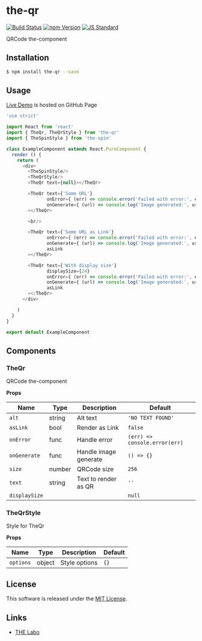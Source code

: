 the-qr
==========

<!---
This file is generated by the-tmpl. Do not update manually.
--->

<!-- Badge Start -->
<a name="badges"></a>

[![Build Status][bd_travis_shield_url]][bd_travis_url]
[![npm Version][bd_npm_shield_url]][bd_npm_url]
[![JS Standard][bd_standard_shield_url]][bd_standard_url]

[bd_repo_url]: https://github.com/the-labo/the-qr
[bd_travis_url]: http://travis-ci.org/the-labo/the-qr
[bd_travis_shield_url]: http://img.shields.io/travis/the-labo/the-qr.svg?style=flat
[bd_travis_com_url]: http://travis-ci.com/the-labo/the-qr
[bd_travis_com_shield_url]: https://api.travis-ci.com/the-labo/the-qr.svg?token=
[bd_license_url]: https://github.com/the-labo/the-qr/blob/master/LICENSE
[bd_npm_url]: http://www.npmjs.org/package/the-qr
[bd_npm_shield_url]: http://img.shields.io/npm/v/the-qr.svg?style=flat
[bd_standard_url]: http://standardjs.com/
[bd_standard_shield_url]: https://img.shields.io/badge/code%20style-standard-brightgreen.svg

<!-- Badge End -->


<!-- Description Start -->
<a name="description"></a>

QRCode the-component

<!-- Description End -->


<!-- Overview Start -->
<a name="overview"></a>



<!-- Overview End -->


<!-- Sections Start -->
<a name="sections"></a>

<!-- Section from "doc/guides/01.Installation.md.hbs" Start -->

<a name="section-doc-guides-01-installation-md"></a>

Installation
-----

```bash
$ npm install the-qr --save
```


<!-- Section from "doc/guides/01.Installation.md.hbs" End -->

<!-- Section from "doc/guides/02.Usage.md.hbs" Start -->

<a name="section-doc-guides-02-usage-md"></a>

Usage
---------

[Live Demo](https://the-labo.github.io/the-qr/doc/demo/index.html#/) is hosted on GitHub Page

```javascript
'use strict'

import React from 'react'
import { TheQr, TheQrStyle } from 'the-qr'
import { TheSpinStyle } from 'the-spin'

class ExampleComponent extends React.PureComponent {
  render () {
    return (
      <div>
        <TheSpinStyle/>
        <TheQrStyle/>
        <TheQr text={null}></TheQr>

        <TheQr text={'Some URL'}
               onError={ (err) => console.error('Failed with error:', err)}
               onGenerate={ (url) => console.log('Image generated:', url)}
        ></TheQr>

        <br/>

        <TheQr text={'Some URL as Link'}
               onError={ (err) => console.error('Failed with error:', err)}
               onGenerate={ (url) => console.log('Image generated:', url)}
               asLink
        ></TheQr>

        <TheQr text={'With display size'}
               displaySize={24}
               onError={ (err) => console.error('Failed with error:', err)}
               onGenerate={ (url) => console.log('Image generated:', url)}
               asLink
        ></TheQr>
      </div>

    )
  }
}

export default ExampleComponent

```


<!-- Section from "doc/guides/02.Usage.md.hbs" End -->

<!-- Section from "doc/guides/03.Components.md.hbs" Start -->

<a name="section-doc-guides-03-components-md"></a>

Components
-----------

### TheQr

QRCode the-component

**Props**

| Name | Type | Description | Default |
| --- | --- | ---- | ---- |
| `alt` | string  | Alt text | `'NO TEXT FOUND'` |
| `asLink` | bool  | Render as Link | `false` |
| `onError` | func  | Handle error | `(err) => console.error(err)` |
| `onGenerate` | func  | Handle image generate | `() => {}` |
| `size` | number  | QRCode size | `256` |
| `text` | string  | Text to render as QR | `''` |
| `displaySize` |   |  | `null` |

### TheQrStyle

Style for TheQr

**Props**

| Name | Type | Description | Default |
| --- | --- | ---- | ---- |
| `options` | object  | Style options | `{}` |



<!-- Section from "doc/guides/03.Components.md.hbs" End -->


<!-- Sections Start -->


<!-- LICENSE Start -->
<a name="license"></a>

License
-------
This software is released under the [MIT License](https://github.com/the-labo/the-qr/blob/master/LICENSE).

<!-- LICENSE End -->


<!-- Links Start -->
<a name="links"></a>

Links
------

+ [THE Labo][t_h_e_labo_url]

[t_h_e_labo_url]: https://github.com/the-labo

<!-- Links End -->
